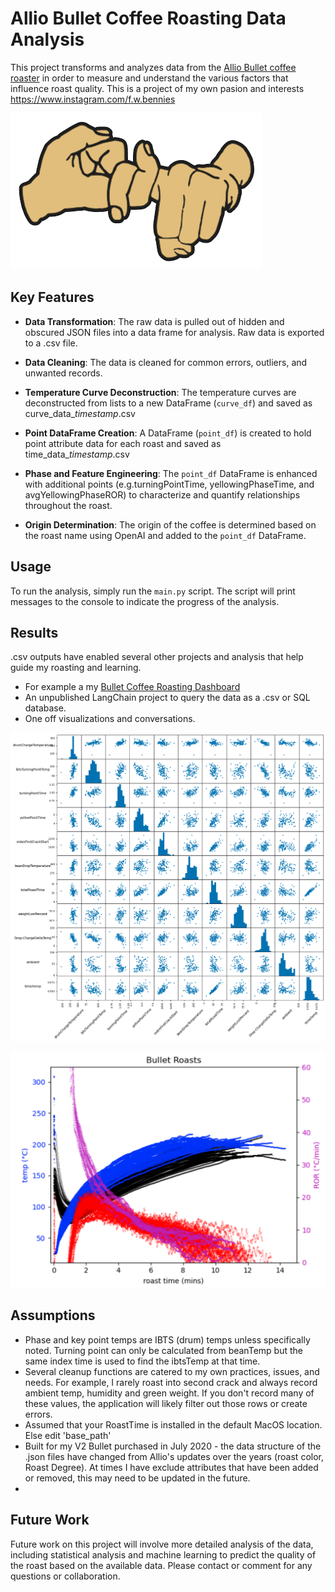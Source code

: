 # Allio Bullet Coffee Roasting Data Analysis

This project transforms and analyzes data from the [Allio Bullet coffee roaster](https://aillio.com/?page_id=23112) in order to measure and understand the various factors that influence roast quality. This is a project of my own pasion and interests https://www.instagram.com/f.w.bennies

![@f.w.bennies](images/friendshipsign.png)

## Key Features

- **Data Transformation**: The raw data is pulled out of hidden and obscured JSON files into a data frame for  analysis. Raw data is exported to a .csv file.

- **Data Cleaning**: The data is cleaned for common errors, outliers, and unwanted records.

- **Temperature Curve Deconstruction**: The temperature curves are deconstructed from lists to a new DataFrame (`curve_df`) and saved as curve_data_*timestamp*.csv

- **Point DataFrame Creation**: A DataFrame (`point_df`) is created to hold point attribute data for each roast and saved as time_data_*timestamp*.csv

- **Phase and Feature Engineering**: The `point_df` DataFrame is enhanced with additional points (e.g.turningPointTime, yellowingPhaseTime, and avgYellowingPhaseROR) to characterize and quantify relationships throughout the roast.

- **Origin Determination**: The origin of the coffee is determined based on the roast name using OpenAI and added to the `point_df` DataFrame.

## Usage
To run the analysis, simply run the `main.py` script. The script will print messages to the console to indicate the progress of the analysis.

## Results
.csv outputs have enabled several other projects and analysis that help guide my roasting and learning.
- For example a my [Bullet Coffee Roasting Dashboard](https://public.tableau.com/app/profile/ryan.weller/viz/BulletCoffeeRoastingDashboard/OverviewDash?publish=yes)
- An unpublished LangChain project to query the data as a .csv or SQL database.
- One off visualizations and conversations.

![roasting data scatter plot](images/bulletRoastingEDA.png)

![roasting data with itbs ror](images/allRoastsPlt.png)

## Assumptions
  - Phase and key point temps are IBTS (drum) temps unless specifically noted. Turning point can only be calculated from beanTemp but the same index time is used to find the ibtsTemp at that time. 
 - Several cleanup functions are catered to my own practices, issues, and needs. For example, I rarely roast into second crack and always record ambient temp, humidity and green weight. If you don't record many of these values, the application will likely filter out those rows or create errors.
 - Assumed that your RoastTime is installed in the default MacOS location. Else edit 'base_path'
 - Built for my V2 Bullet purchased in July 2020 - the data structure of the .json files have changed from Allio's updates over the years (roast color, Roast Degree). At times I have exclude attributes that have been added or removed, this may need to be updated in the future.
 - 
## Future Work

Future work on this project will involve more detailed analysis of the data, including statistical analysis and machine learning to predict the quality of the roast based on the available data. Please contact or comment for any questions or collaboration.


